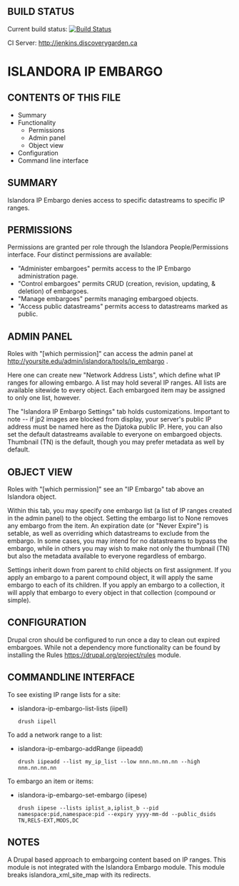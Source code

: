 BUILD STATUS
------------
Current build status:
[![Build Status](https://travis-ci.org/Islandora/islandora_ip_embargo.png?branch=7.x)](https://travis-ci.org/Islandora/islandora_ip_embargo)

CI Server:
http://jenkins.discoverygarden.ca

ISLANDORA IP EMBARGO
==================

CONTENTS OF THIS FILE
---------------------

 * Summary
 * Functionality
 	* Permissions
 	* Admin panel
 	* Object view 	
 * Configuration
 * Command line interface

SUMMARY
-------

Islandora IP Embargo denies access to specific datastreams to specific IP ranges.

PERMISSIONS
-----------

Permissions are granted per role through the Islandora People/Permissions interface.  Four distinct permissions are available:
- "Administer embargoes" permits access to the IP Embargo administration page.
- "Control embargoes" permits CRUD (creation, revision, updating, & deletion) of embargoes.
- "Manage embargoes" permits managing embargoed objects.
- "Access public datastreams" permits access to datastreams marked as public. 

ADMIN PANEL
-----------

Roles with "[which permission]" can access the admin panel at http://yoursite.edu/admin/islandora/tools/ip_embargo .  

Here one can create new "Network Address Lists", which define what IP ranges for allowing embargo.  A list may hold several IP ranges.  All lists are available sitewide to every object.  Each embargoed item may be assigned to only one list, however.

The "Islandora IP Embargo Settings" tab holds customizations.  Important to note -- if jp2 images are blocked from display, your server's public IP address must be named here as the Djatoka public IP.  Here, you can also set the default datastreams available to everyone on embargoed objects.  Thumbnail (TN) is the default, though you may prefer metadata as well by default.

OBJECT VIEW
-------------

Roles with "[which permission]" see an "IP Embargo" tab above an Islandora object.  

Within this tab, you may specify one embargo list (a list of IP ranges created in the admin panel) to the object.  Setting the embargo list to None removes any embargo from the item.  An expiration date (or "Never Expire") is setable, as well as overriding which datastreams to exclude from the embargo.  In some cases, you may intend for no datastreams to bypass the embargo, while in others you may wish to make not only the thumbnail (TN) but also the metadata available to everyone regardless of embargo.  

Settings inherit down from parent to child objects on first assignment.  If you apply an embargo to a parent compound object, it will apply the same embargo to each of its children.  If you apply an embargo to a collection, it will apply that embargo to every object in that collection (compound or simple).    

CONFIGURATION
-------------

Drupal cron should be configured to run once a day to clean out expired
embargoes.  While not a dependency more functionality can be found by
installing the Rules https://drupal.org/project/rules module.





COMMANDLINE INTERFACE
---------------------


To see existing IP range lists for a site:

- islandora-ip-embargo-list-lists (iipell)

  `drush iipell`

To add a network range to a list:

- islandora-ip-embargo-addRange (iipeadd)

  `drush iipeadd --list my_ip_list --low nnn.nn.nn.nn --high nnn.nn.nn.nn`


To embargo an item or items:

- islandora-ip-embargo-set-embargo (iipese)

  `drush iipese --lists iplist_a,iplist_b --pid namespace:pid,namespace:pid --expiry yyyy-mm-dd --public_dsids TN,RELS-EXT,MODS,DC`


NOTES
---------

A Drupal based approach to embargoing content based on IP ranges.
This module is not integrated with the Islandora Embargo module.
This module breaks islandora_xml_site_map with its redirects. 
